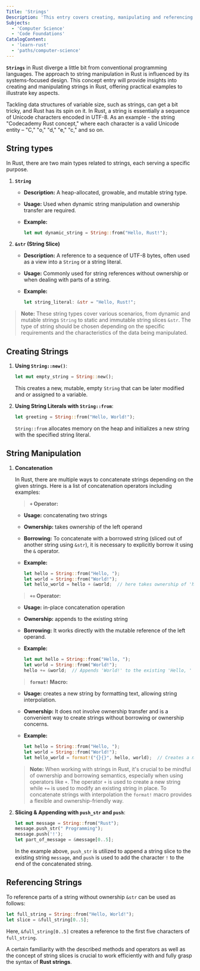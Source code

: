 ```yaml
---
Title: 'Strings'
Description: 'This entry covers creating, manipulating and referencing strings (encodings of UTF-8 sequences) in Rust.'
Subjects:
  - 'Computer Science'
  - 'Code Foundations'
CatalogContent:
  - 'learn-rust'
  - 'paths/computer-science'
---
```


**`Strings`** in Rust diverge a little bit from conventional programming languages. The approach to string manipulation in Rust is influenced by its systems-focused design. This concept entry will provide insights into creating and manipulating strings in Rust, offering practical examples to illustrate key aspects.

Tackling data structures of variable size, such as strings, can get a bit tricky, and Rust has its  spin on it. In Rust, a string is essentially a sequence of Unicode characters encoded in UTF-8. As an example - the string "Codecademy Rust concept," where each character is a valid Unicode entity – "C," "o," "d," "e," "c," and so on.
  
## String types
  
In Rust, there are two main types related to strings, each serving a specific purpose.

1. **`String`**
   - **Description:** A heap-allocated, growable, and mutable string type.
   - **Usage:** Used when dynamic string manipulation and ownership transfer are required.
   - **Example:**

     ```rust
     let mut dynamic_string = String::from("Hello, Rust!");
     ```

2. **`&str` (String Slice)**
   - **Description:** A reference to a sequence of UTF-8 bytes, often used as a view into a `String` or a string literal.
   - **Usage:** Commonly used for string references without ownership or when dealing with parts of a string.
   - **Example:**

     ```rust
     let string_literal: &str = "Hello, Rust!";
     ```

> **Note:** These string types cover various scenarios, from dynamic and mutable strings `String` to static and immutable string slices `&str`. The type of string should be chosen depending on the specific requirements and the characteristics of the data being manipulated.

## Creating Strings

1. **Using `String::new()`**:

   ```rust
   let mut empty_string = String::new();
   ```

   This creates a new, mutable, empty `String` that can be later modified and or assigned to a variable.

2. **Using String Literals with `String::from`**:

   ```rust
   let greeting = String::from("Hello, World!");
   ```

   `String::from` allocates memory on the heap and initializes a new string with the specified string literal.

## String Manipulation
  
1. **Concatenation**
  
   In Rust, there are multiple ways to concatenate strings depending on the given strings. Here is a list of concatenation operators including examples:

   > **`+` Operator:**

   - **Usage:** concatenating two strings
   - **Ownership:** takes ownership of the left operand
   - **Borrowing:** To concatenate with a borrowed string (sliced out of another string using `&str`), it is necessary to explicitly borrow it using the `&` operator.
   - **Example:**

     ```rust
     let hello = String::from("Hello, ");
     let world = String::from("World!");
     let hello_world = hello + &world;  // here takes ownership of 'hello'
     ```

   > **`+=` Operator:**

     - **Usage:** in-place concatenation operation
     - **Ownership:** appends to the existing string
     - **Borrowing:** It works directly with the mutable reference of the left operand.
     - **Example:**

       ```rust
       let mut hello = String::from("Hello, ");
       let world = String::from("World!");
       hello += &world;  // Appends 'World!' to the existing 'Hello, '
       ```

   > **`format!` Macro:**

     - **Usage:** creates a new string by formatting text, allowing string interpolation.
     - **Ownership:** It does not involve ownership transfer and is a convenient way to create strings without borrowing or ownership concerns.
     - **Example:**

       ```rust
       let hello = String::from("Hello, ");
       let world = String::from("World!");
       let hello_world = format!("{}{}", hello, world);  // Creates a new string without ownership issues
       ```

   > **Note:** When working with strings in Rust, it's crucial to be mindful of ownership and borrowing semantics, especially when using operators like `+`. The operator `+` is
   used to create a new string while  `+=` is used to modify an existing string in place. To concatenate strings with interpolation the `format!` macro provides a flexible
   and ownership-friendly way.
  
2. **Slicing & Appending with `push_str` and `push`**:
  
     ```rust
     let mut message = String::from("Rust");
     message.push_str(" Programming");
     message.push('!');
     let part_of_message = &message[0..5];
     ```

      In the example above, `push_str` is utilized to append a string slice to the existing string `message`, and `push` is used to add the character `!` to the end of the concatenated string.

## Referencing Strings

To reference parts of a string without ownership `&str` can be used as follows:

```rust
let full_string = String::from("Hello, World!");
let slice = &full_string[0..5];
```

Here, `&full_string[0..5]` creates a reference to the first five characters of `full_string`.

A certain familiarity with the described methods and operators as well as the concept of string slices is crucial to work efficiently with and fully grasp the syntax of **Rust strings**.
